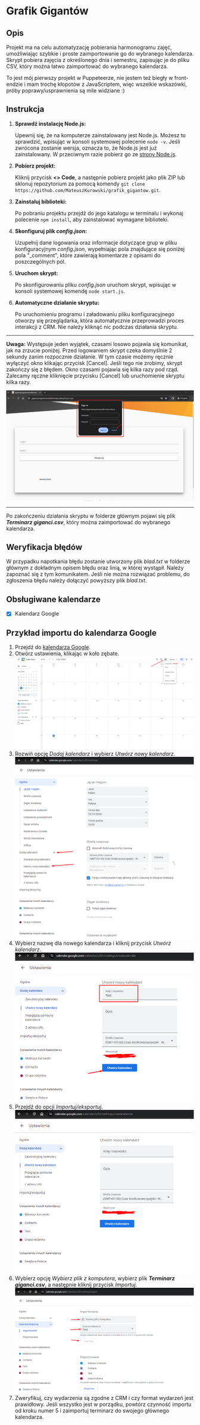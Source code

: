 # Grafik Gigantów

## Opis

Projekt ma na celu automatyzację pobierania harmonogramu zajęć, umożliwiając szybkie i proste zaimportowanie go do wybranego kalendarza. Skrypt pobiera zajęcia z określonego dnia i semestru, zapisując je do pliku CSV, który można łatwo zaimportować do wybranego kalendarza.

To jest mój pierwszy projekt w Puppeteerze, nie jestem też biegły w front-endzie i mam trochę kłopotów z JavaScriptem, więc wszelkie wskazówki, próby poprawy/usprawnienia są mile widziane :)

## Instrukcja

1. **Sprawdź instalację Node.js:**

   Upewnij się, że na komputerze zainstalowany jest Node.js. Możesz to sprawdzić, wpisując w konsoli systemowej polecenie `node -v`. Jeśli zwrócona zostanie wersja, oznacza to, że Node.js jest już zainstalowany. W przeciwnym razie pobierz go ze [strony Node.js](https://nodejs.org/en/download/current).

2. **Pobierz projekt:**

   Kliknij przycisk **<> Code**, a następnie pobierz projekt jako plik ZIP lub sklonuj repozytorium za pomocą komendy `git clone https://github.com/MateuszKurowski/grafik_gigantow.git`.

3. **Zainstaluj biblioteki:**

   Po pobraniu projektu przejdź do jego katalogu w terminalu i wykonaj polecenie `npm install`, aby zainstalować wymagane biblioteki.

4. **Skonfiguruj plik _config.json_:**

   Uzupełnij dane logowania oraz informacje dotyczące grup w pliku konfiguracyjnym _config.json_, wypełniając pola znajdujące się poniżej pola "\_comment", które zawierają komentarze z opisami do poszczególnych pól.

5. **Uruchom skrypt:**

   Po skonfigurowaniu pliku _config.json_ uruchom skrypt, wpisując w konsoli systemowej komendę `node start.js`.

6. **Automatyczne działanie skryptu:**

   Po uruchomieniu programu i załadowaniu pliku konfiguracyjnego otworzy się przeglądarka, która automatycznie przeprowadzi proces interakcji z CRM. Nie należy kliknąć nic podczas działania skryptu.

---

**Uwaga:** Występuje jeden wyjątek, czasami losowo pojawia się komunikat, jak na zrzucie poniżej. Przed logowaniem skrypt czeka domyślnie 2 sekundy zanim rozpocznie działanie. W tym czasie możemy ręcznie wyłączyć okno klikając przycisk [Cancel]. Jeśli tego nie zrobimy, skrypt zakończy się z błędem. Okno czasami pojawia się kilka razy pod rząd. Zalecamy ręczne kliknięcie przycisku [Cancel] lub uruchomienie skryptu kilka razy.

![Wyskakujące okno logowania w CRM](img/wyskakujaceOkno.png)

---

Po zakończeniu działania skryptu w folderze głównym pojawi się plik **_Terminarz giganci.csv_**, który można zaimportować do wybranego kalendarza.

## Weryfikacja błędów

W przypadku napotkania błędu zostanie utworzony plik _blad.txt_ w folderze głównym z dokładnym opisem błędu oraz linią, w której wystąpił. Należy zapoznać się z tym komunikatem. Jeśli nie można rozwiązać problemu, do zgłoszenia błędu należy dołączyć powyższy plik _blad.txt_.

## Obsługiwane kalendarze

- [x] Kalendarz Google

## Przykład importu do kalendarza Google

1. Przejdź do [kalendarza Google](https://calendar.google.com/).
2. Otwórz ustawienia, klikając w koło zębate.
   ![Otwórz ustawienia](img/ustawieniaGoogle.png)
3. Rozwiń opcję _Dodaj kalendarz_ i wybierz _Utwórz nowy kalendarz_.
   ![Utwórz nowy kalendarz](img/nowyKalendarzGoogle.png)
4. Wybierz nazwę dla nowego kalendarza i kliknij przycisk _Utwórz kalendarz_.
   ![Tworzenie nowego kalendarza](img/utworzKalendarzGoogle.png)
5. Przejdź do opcji _Importuj/eksportuj_.
   ![Opcja Importuj/eksportuj](img/importujEksportujGoogle.png)
6. Wybierz opcję _Wybierz plik z komputera_, wybierz plik **_Terminarz giganci.csv_**, a następnie kliknij przycisk _Importuj_.
   ![Importuj do kalendarza](img/importGoogle.png)
7. Zweryfikuj, czy wydarzenia są zgodne z CRM i czy format wydarzeń jest prawidłowy. Jeśli wszystko jest w porządku, powtórz czynność importu od kroku numer 5 i zaimportuj terminarz do swojego głównego kalendarza.
